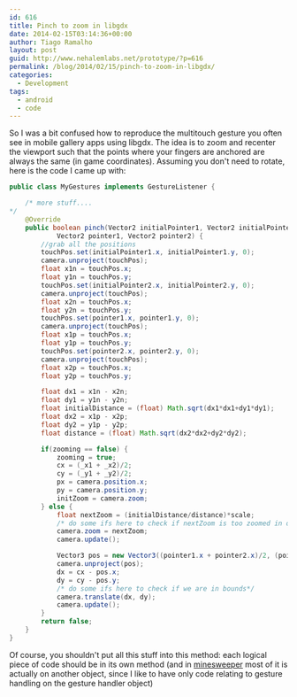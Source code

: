 ```yaml
---
id: 616
title: Pinch to zoom in libgdx
date: 2014-02-15T03:14:36+00:00
author: Tiago Ramalho
layout: post
guid: http://www.nehalemlabs.net/prototype/?p=616
permalink: /blog/2014/02/15/pinch-to-zoom-in-libgdx/
categories:
  - Development
tags:
  - android
  - code
---
```

So I was a bit confused how to reproduce the multitouch gesture you often see in mobile gallery apps using libgdx.
The idea is to zoom and recenter the viewport such that the points where your fingers are anchored are always the same (in game coordinates).
Assuming you don't need to rotate, here is the code I came up with:

```java
public class MyGestures implements GestureListener {

	/* more stuff....
*/
	@Override
	public boolean pinch(Vector2 initialPointer1, Vector2 initialPointer2,
			Vector2 pointer1, Vector2 pointer2) {
		//grab all the positions
		touchPos.set(initialPointer1.x, initialPointer1.y, 0);
		camera.unproject(touchPos);
		float x1n = touchPos.x;
		float y1n = touchPos.y;
		touchPos.set(initialPointer2.x, initialPointer2.y, 0);
		camera.unproject(touchPos);
		float x2n = touchPos.x;
		float y2n = touchPos.y;
		touchPos.set(pointer1.x, pointer1.y, 0);
		camera.unproject(touchPos);
		float x1p = touchPos.x;
		float y1p = touchPos.y;
		touchPos.set(pointer2.x, pointer2.y, 0);
		camera.unproject(touchPos);
		float x2p = touchPos.x;
		float y2p = touchPos.y;

		float dx1 = x1n - x2n;
		float dy1 = y1n - y2n;
		float initialDistance = (float) Math.sqrt(dx1*dx1+dy1*dy1);
		float dx2 = x1p - x2p;
		float dy2 = y1p - y2p;
		float distance = (float) Math.sqrt(dx2*dx2+dy2*dy2);

		if(zooming == false) {
			zooming = true;
			cx = (_x1 + _x2)/2;
			cy = (_y1 + _y2)/2;
			px = camera.position.x;
			py = camera.position.y;
			initZoom = camera.zoom;
		} else {
			float nextZoom = (initialDistance/distance)*scale;
			/* do some ifs here to check if nextZoom is too zoomed in or out*/
			camera.zoom = nextZoom;
			camera.update();

			Vector3 pos = new Vector3((pointer1.x + pointer2.x)/2, (pointer1.y + pointer2.y)/2, 0f);
			camera.unproject(pos);
			dx = cx - pos.x;
			dy = cy - pos.y;
			/* do some ifs here to check if we are in bounds*/
			camera.translate(dx, dy);
			camera.update();
		}
		return false;
	}
}
```

Of course, you shouldn't put all this stuff into this method: each logical piece of code should be in its own method (and in [minesweeper](/blog/2013/12/11/minesweeper-on-android/ "A lovely new minesweeper on android I made") most of it is actually on another object, since I like to have only code relating to gesture handling on the gesture handler object)
